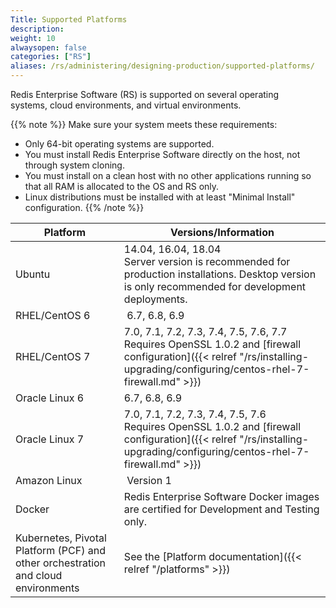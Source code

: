 ```yaml
---
Title: Supported Platforms
description:
weight: 10
alwaysopen: false
categories: ["RS"]
aliases: /rs/administering/designing-production/supported-platforms/
---
```

Redis Enterprise Software (RS) is supported on several operating systems, cloud environments, and virtual environments.

{{% note %}}
Make sure your system meets these requirements:

- Only 64-bit operating systems are supported.
- You must install Redis Enterprise Software directly on the host, not through system cloning.
- You must install on a clean host with no other applications running so that all RAM is allocated to the OS and RS only.
- Linux distributions must be installed with at least "Minimal Install" configuration.
{{% /note %}}

| **Platform** | **Versions/Information** |
|------------|-----------------|
| Ubuntu | 14.04, 16.04, 18.04<br>Server version is recommended for production installations. Desktop version is only recommended for development deployments. |
| RHEL/CentOS 6 |  6.7, 6.8, 6.9 |
| RHEL/CentOS 7 | 7.0, 7.1, 7.2, 7.3, 7.4, 7.5, 7.6, 7.7<br>Requires OpenSSL 1.0.2 and [firewall configuration]({{< relref "/rs/installing-upgrading/configuring/centos-rhel-7-firewall.md" >}}) |
| Oracle Linux 6 | 6.7, 6.8, 6.9
| Oracle Linux 7 | 7.0, 7.1, 7.2, 7.3, 7.4, 7.5, 7.6<br>Requires OpenSSL 1.0.2 and [firewall configuration]({{< relref "/rs/installing-upgrading/configuring/centos-rhel-7-firewall.md" >}}) |
| Amazon Linux | Version 1 |
| Docker | Redis Enterprise Software Docker images are certified for Development and Testing only. |
| Kubernetes, Pivotal Platform (PCF) and other orchestration and cloud environments | See the [Platform documentation]({{< relref "/platforms" >}}) |
